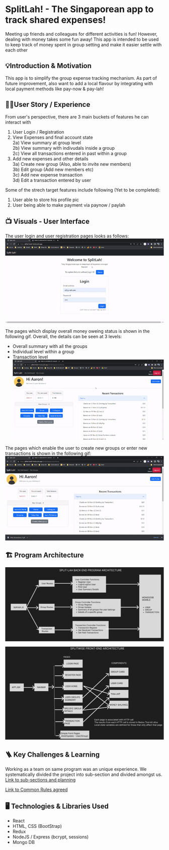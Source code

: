 # SplitLah! - The Singaporean app to track shared expenses!

Meeting up friends and colleagues for different activities is fun! However, dealing with money takes some fun away! This app is intended to be used to keep track of money spent in group setting and make it easier settle with each other
  
  
## 💡Introduction & Motivation

This app is to simplify the group expense tracking mechanism. As part of future improvement, also want to add a local flavour by integrating with local payment methods like pay-now & pay-lah!
  
  
## 🧑‍💼User Story / Experience

From user's perspective, there are 3 main buckets of features he can interact with

1. User Login / Registration
2. View Expenses and final account state  
   2a)  View summary at group level  
   2b) View summary with indivudals inside a group  
   2c) View all transactions entered in past within a group  
3. Add new expenses and other details  
   3a) Create new group (Also, able to invite new members)  
   3b) Edit group (Add new members etc)  
   3c) Add new expense transaction  
   3d) Edit a transaction entered by user  


Some of the strech target features include following (Yet to be completed):  

1. User able to store his profile pic  
2. User being able to make payment via paynow / paylah
  
  
## 📺 Visuals - User Interface

The user login and user registration pages looks as follows:
![Login and Registration](/apps/client/src/images/loginRegistrationGif_v3.gif)

The pages which display overall money oweing status is shown in the following gif. Overall, the details can be seen at 3 levels:

- Overall summary with all the groups
- Individual level within a group
- Transaction level
  ![Monetary Status](/apps/client/src/images/View_Transactions_v1.gif)

The pages which enable the user to create new groups or enter new transactions is shown in the following gif:
![Txn/ Group Update](/apps/client/src/images/Add_Transactions_group.gif)
  
  
## 🏗️ Program Architecture

![Back-End Architecture](/apps/client/src/images/BackEnd%20Architecture.jpg)

![Front-End Architecture](/apps/client/src/images/FrontEnd%20Architecture.jpg)
  
  
## 🪜 Key Challenges & Learning

Working as a team on same program was an unique experience.
We systematically divided the project into sub-section and divided amongst us.  
[Link to sub-sections and planning](https://docs.google.com/spreadsheets/d/1VVXgjrptBwsrz9G4e1zM8mdpqAFBvm4WZ3t_itfZOc4/edit?usp=share_link)
  
[Link to Common Rules agreed](https://docs.google.com/document/d/1p-guP6gnfDuwsT9w-_g8t1SW-muOY0JWi8FJQ3KuEks/edit?usp=share_link)
  
  
## 🖥️ Technologies & Libraries Used
- React
- HTML, CSS (BootStrap)
- Redux
- NodeJS / Express (bcrypt, sessions)
- Mongo DB
